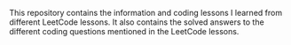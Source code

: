 This repository contains the information and coding lessons I learned from different LeetCode lessons. It also contains the solved answers to the different coding questions mentioned in the LeetCode lessons.
